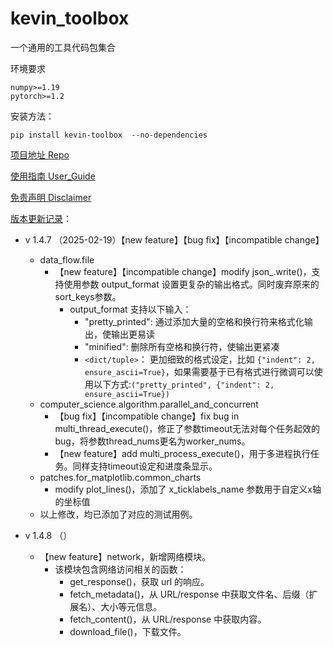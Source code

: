 # kevin_toolbox

一个通用的工具代码包集合



环境要求

```shell
numpy>=1.19
pytorch>=1.2
```

安装方法：

```shell
pip install kevin-toolbox  --no-dependencies
```



[项目地址 Repo](https://github.com/cantbeblank96/kevin_toolbox)

[使用指南 User_Guide](./notes/User_Guide.md)

[免责声明 Disclaimer](./notes/Disclaimer.md)

[版本更新记录](./notes/Release_Record.md)：

- v 1.4.7 （2025-02-19）【new feature】【bug fix】【incompatible change】

  - data_flow.file
    - 【new feature】【incompatible change】modify json_.write()，支持使用参数 output_format 设置更复杂的输出格式。同时废弃原来的sort_keys参数。
      - output_format 支持以下输入：
        - "pretty_printed":     通过添加大量的空格和换行符来格式化输出，使输出更易读
        - "minified":           删除所有空格和换行符，使输出更紧凑
        - `<dict/tuple>`：     更加细致的格式设定，比如 `{"indent": 2, ensure_ascii=True}`，如果需要基于已有格式进行微调可以使用以下方式:`("pretty_printed", {"indent": 2, ensure_ascii=True})`
  - computer_science.algorithm.parallel_and_concurrent
    - 【bug fix】【incompatible change】fix bug in multi_thread_execute()，修正了参数timeout无法对每个任务起效的bug，将参数thread_nums更名为worker_nums。
    - 【new feature】add multi_process_execute()，用于多进程执行任务。同样支持timeout设定和进度条显示。
  - patches.for_matplotlib.common_charts
    - modify plot_lines()，添加了 x_ticklabels_name 参数用于自定义x轴的坐标值
  - 以上修改，均已添加了对应的测试用例。
- v 1.4.8 （）

  - 【new feature】network，新增网络模块。
    - 该模块包含网络访问相关的函数：
      - get_response()，获取 url 的响应。
      - fetch_metadata()，从 URL/response 中获取文件名、后缀（扩展名）、大小等元信息。
      - fetch_content()，从 URL/response 中获取内容。
      - download_file()，下载文件。

